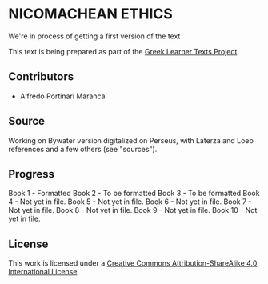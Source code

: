 #  NICOMACHEAN ETHICS 

 We're in process of getting a first version of the text 

This text is being prepared as part of the [Greek Learner Texts Project](https://greek-learner-texts.org/).

## Contributors

*  Alfredo Portinari Maranca  

## Source

 Working on Bywater version digitalized on Perseus, with Laterza and Loeb references and a few others (see "sources"). 

 
## Progress

Book 1 - Formatted
Book 2 - To be formatted
Book 3 - To be formatted
Book 4 - Not yet in file. 
Book 5 - Not yet in file. 
Book 6 - Not yet in file. 
Book 7 - Not yet in file. 
Book 8 - Not yet in file. 
Book 9 - Not yet in file. 
Book 10 - Not yet in file.

## License

This work is licensed under a [Creative Commons Attribution-ShareAlike 4.0 International License](http://creativecommons.org/licenses/by-sa/4.0/).

